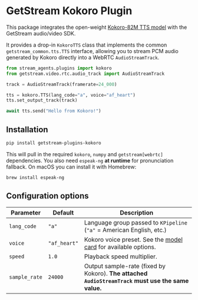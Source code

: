 # GetStream Kokoro Plugin

This package integrates the open-weight [Kokoro-82M TTS model](https://github.com/hexgrad/kokoro) with the GetStream audio/video SDK.

It provides a drop-in `KokoroTTS` class that implements the common `getstream_common.tts.TTS` interface, allowing you to stream PCM audio generated by Kokoro directly into a WebRTC `AudioStreamTrack`.

```py
from stream_agents.plugins import kokoro
from getstream.video.rtc.audio_track import AudioStreamTrack

track = AudioStreamTrack(framerate=24_000)

tts = kokoro.TTS(lang_code="a", voice="af_heart")
tts.set_output_track(track)

await tts.send("Hello from Kokoro!")
```

## Installation

```bash
pip install getstream-plugins-kokoro
```

This will pull in the required `kokoro`, `numpy` and `getstream[webrtc]` dependencies.  You also need `espeak-ng` **at runtime** for pronunciation fallback.  On macOS you can install it with Homebrew:

```bash
brew install espeak-ng
```

## Configuration options

| Parameter | Default | Description |
|-----------|---------|-------------|
| `lang_code` | `"a"` | Language group passed to `KPipeline` (`"a"` = American English, etc.) |
| `voice` | `"af_heart"` | Kokoro voice preset.  See the [model card](https://huggingface.co/NeuML/kokoro-int8-onnx#speaker-reference) for available options. |
| `speed` | `1.0` | Playback speed multiplier. |
| `sample_rate` | `24000` | Output sample-rate (fixed by Kokoro).  **The attached `AudioStreamTrack` must use the same value.** |
